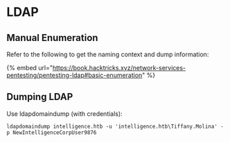 # LDAP

## Manual Enumeration

Refer to the following to get the naming context and dump information:

{% embed url="https://book.hacktricks.xyz/network-services-pentesting/pentesting-ldap#basic-enumeration" %}

## Dumping LDAP

Use ldapdomaindump (with credentials):

```
ldapdomaindump intelligence.htb -u 'intelligence.htb\Tiffany.Molina' -p NewIntelligenceCorpUser9876
```
